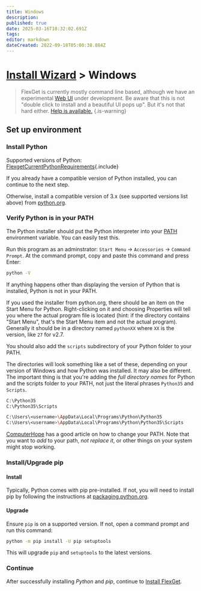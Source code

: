 ```yaml
---
title: Windows
description: 
published: true
date: 2025-03-16T18:32:02.691Z
tags: 
editor: markdown
dateCreated: 2022-09-18T05:00:38.884Z
---
```


# [Install Wizard](/InstallWizard) > Windows

> FlexGet is currently mostly command line based, although we have an experimental [Web UI](/Web-UI) under development. Be aware that this is not "double click to install and a beautiful UI pops up". But it's not that hard either. [Help is available.](/NeedHelp)
{.is-warning}

## Set up environment

### Install Python
Supported versions of Python:
[FlexgetCurrentPythonRequirements](/Includes/FlexgetCurrentPythonRequirements){.include}


If you already have a compatible version of Python installed, you can continue to the next step.

Otherwise, install a compatible version of 3.x (see supported versions list above) from [python.org](http://python.org/download/).

### Verify Python is in your PATH

The Python installer should put the Python interpreter into your [PATH](http://en.wikipedia.org/wiki/Environment_variable#System_path_variables) environment variable. You can easily test this.

Run this program as an adminstrator: `Start Menu` &rarr; `Accessories` &rarr; `Command Prompt`. At the command prompt, copy and paste this command and press Enter:
```bash
python -V
```

If anything happens other than displaying the version of Python that is installed, Python is not in your PATH.

If you used the installer from python.org, there should be an item on the Start Menu for Python. Right-clicking on it and choosing Properties will tell you where the actual program file is located (hint: if the directory contains "Start Menu", that's the Start Menu item and not the actual program). Generally it should be in a directory named `pythonXX` where `XX` is the version, like `27` for v2.7.

You should also add the `scripts` subdirectory of your Python folder to your PATH.

The directories will look something like a set of these, depending on your version of Windows and how Python was installed. It may also be different. The important thing is that you're adding the *full directory names* for Python and the scripts folder to your PATH, not just the literal phrases `Python35` and `Scripts`.
```bash
C:\Python35
C:\Python35\Scripts

C:\Users\<username>\AppData\Local\Programs\Python\Python35
C:\Users\<username>\AppData\Local\Programs\Python\Python35\Scripts
```

[ComputerHope](https://www.computerhope.com/issues/ch000549.htm) has a good article on how to change your PATH. Note that you want to *add* to your path, *not replace it*, or other things on your system might stop working.

### Install/Upgrade pip
#### Install
Typically, Python comes with pip pre-installed. If not, you will need to install pip by following the instructions at [packaging.python.org](https://packaging.python.org/en/latest/tutorials/installing-packages/#ensure-you-can-run-pip-from-the-command-line).
#### Upgrade
Ensure `pip` is on a supported version. If not, open a command prompt and run this command:

```bash
python -m pip install -U pip setuptools
```

This will upgrade `pip` and `setuptools` to the latest versions.

### Continue
After successfully installing *Python* and *pip*, continue to [Install FlexGet](/InstallWizard/Windows/FlexGet).
